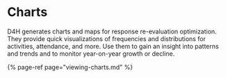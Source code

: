 # Charts

D4H generates charts and maps for response re-evaluation optimization. They provide quick visualizations of frequencies and distributions for activities, attendance, and more. Use them to gain an insight into patterns and trends and to monitor year-on-year growth or decline.

{% page-ref page="viewing-charts.md" %}



